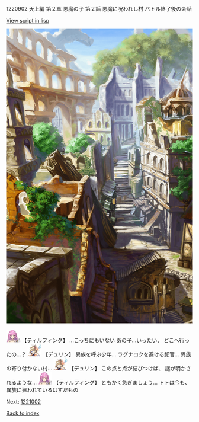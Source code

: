 1220902 天上編 第２章 悪魔の子 第２話 悪魔に呪われし村 バトル終了後の会話

[View script in lisp](../scripts/1220902.txt)

![ghost_town.png](../images/backgrounds/ghost_town.png)

<img src="../images/units/24.png" alt="24.png" height="34"/>
【ティルフィング】
…こっちにもいない
あの子…いったい、
どこへ行ったの…？

<img src="../images/units/0.png" alt="0.png" height="34"/>
【デュリン】
異族を呼ぶ少年…
ラグナロクを避ける祀官…
異族の寄り付かない村…

<img src="../images/units/0.png" alt="0.png" height="34"/>
【デュリン】
この点と点が結びつけば、
謎が明かされるような…

<img src="../images/units/24.png" alt="24.png" height="34"/>
【ティルフィング】
ともかく急ぎましょう…
トトは今も、
異族に狙われているはずだもの

Next: [1221002](1221002.md)

[Back to index](index.md)
